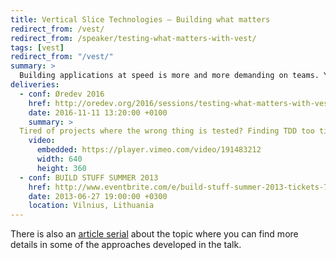 ```yaml
---
title: Vertical Slice Technologies – Building what matters
redirect_from: /vest/
redirect_from: /speaker/testing-what-matters-with-vest/
tags: [vest]
redirect_from: "/vest/"
summary: >
  Building applications at speed is more and more demanding on teams. You can deploy your whole infrastructure in a few minutes, but simple features still take days to build, and half an hour to run. With vertical slice technologies, you can reduce developoment time, increase quality, work more reliably with people using your code, and increase scenario coverrage while reducing how many tests you run. It's not a silver bullet, but at speed, you can't really see colours anyway.
deliveries:
  - conf: Øredev 2016
    href: http://oredev.org/2016/sessions/testing-what-matters-with-vest
    date: 2016-11-11 13:20:00 +0100
    summary: >
  Tired of projects where the wrong thing is tested? Finding TDD too time-consuming or too hard? High test coverage and your users still find bugs? Don’t understand if your tests are unit, integration, automation? InVEST in your future; come and discover how vertical slice technology helps to write those tests that matter. The hyperboles are included for free.
    video:
      embedded: https://player.vimeo.com/video/191483212
      width: 640
      height: 360
  - conf: BUILD STUFF SUMMER 2013
    href: http://www.eventbrite.com/e/build-stuff-summer-2013-tickets-7050258513
    date: 2013-06-27 19:00:00 +0300
    location: Vilnius, Lithuania
---
```

There is also an [article serial](https://serialseb.com/serials/vest-redux/) about the topic where you can find more details in some of the approaches developed in the talk.

